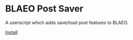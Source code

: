 # BLAEO Post Saver
A userscript which adds save/load post features to BLAEO.

[Install](https://github.com/kubikill/blaeo-post-saver/raw/master/blaeo-post-saver.user.js)